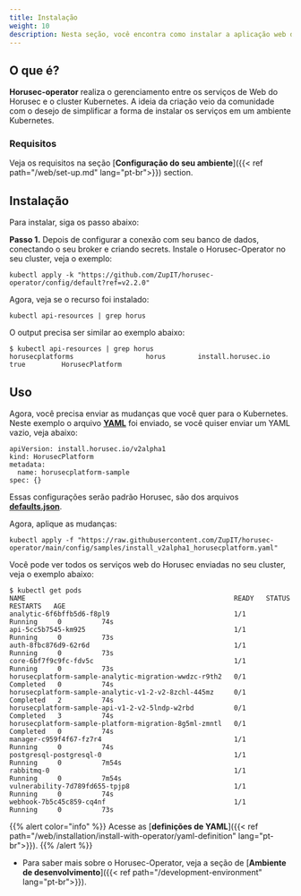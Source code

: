 ```yaml
---
title: Instalação
weight: 10
description: Nesta seção, você encontra como instalar a aplicação web do Horusec no seu ambiente usando Operator.
---
```


## **O que é?** 

**Horusec-operator** realiza o gerenciamento entre os serviços de Web do Horusec e o cluster Kubernetes. A ideia da criação veio da comunidade com o desejo de simplificar a forma de instalar os serviços em um ambiente Kubernetes.

### **Requisitos** 

Veja os requisitos na seção [**Configuração do seu ambiente**]({{< ref path="/web/set-up.md" lang="pt-br">}}) section.  


## **Instalação**
Para instalar, siga os passo abaixo:  
 
**Passo 1.** Depois de configurar a conexão com seu banco de dados, conectando o seu broker e criando secrets. Instale o Horusec-Operator no seu cluster, veja o exemplo:

```
kubectl apply -k "https://github.com/ZupIT/horusec-operator/config/default?ref=v2.2.0"
```

Agora, veja se o recurso foi instalado: 

```
kubectl api-resources | grep horus
```

O output precisa ser similar ao exemplo abaixo:

```
$ kubectl api-resources | grep horus                                                           
horusecplatforms                  horus        install.horusec.io             true         HorusecPlatform
```


## **Uso**

Agora, você precisa enviar as mudanças que você quer para o Kubernetes. Neste exemplo o arquivo [**YAML**](https://github.com/ZupIT/horusec-operator/blob/main/config/samples/install_v2alpha1_horusecplatform.yaml) foi enviado, se você quiser enviar um YAML vazio, veja abaixo: 

```
apiVersion: install.horusec.io/v2alpha1
kind: HorusecPlatform
metadata:
  name: horusecplatform-sample
spec: {}
```
Essas configurações serão padrão Horusec, são dos arquivos [**defaults.json**](https://github.com/ZupIT/horusec-operator/blob/main/defaults.json).

Agora, aplique as mudanças: 

```
kubectl apply -f "https://raw.githubusercontent.com/ZupIT/horusec-operator/main/config/samples/install_v2alpha1_horusecplatform.yaml"
```
Você pode ver todos os serviços web do Horusec enviadas no seu cluster, veja o exemplo abaixo: 

```
$ kubectl get pods
NAME                                                    READY   STATUS      RESTARTS   AGE
analytic-6f6bffb5d6-f8pl9                               1/1     Running     0          74s
api-5cc5b7545-km925                                     1/1     Running     0          73s
auth-8fbc876d9-62r6d                                    1/1     Running     0          73s
core-6bf7f9c9fc-fdv5c                                   1/1     Running     0          73s
horusecplatform-sample-analytic-migration-wwdzc-r9th2   0/1     Completed   0          74s
horusecplatform-sample-analytic-v1-2-v2-8zchl-445mz     0/1     Completed   2          74s
horusecplatform-sample-api-v1-2-v2-5lndp-w2rbd          0/1     Completed   3          74s
horusecplatform-sample-platform-migration-8g5ml-zmntl   0/1     Completed   0          74s
manager-c959f4f67-fz7r4                                 1/1     Running     0          74s
postgresql-postgresql-0                                 1/1     Running     0          7m54s
rabbitmq-0                                              1/1     Running     0          7m54s
vulnerability-7d789fd655-tpjp8                          1/1     Running     0          74s
webhook-7b5c45c859-cq4nf                                1/1     Running     0          73s
```
{{% alert color="info" %}}
Acesse as [**definições de YAML**]({{< ref path="/web/installation/install-with-operator/yaml-definition" lang="pt-br">}}). 
{{% /alert %}}

- Para saber mais sobre o Horusec-Operator, veja a seção de [**Ambiente de desenvolvimento**]({{< ref path="/development-environment" lang="pt-br">}}). 